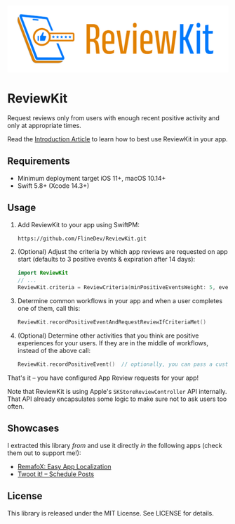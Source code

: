 
<p align="center">
    <img src="https://github.com/FlineDev/ReviewKit/blob/main/Logo.png?raw=true" width=600>
</p>

# ReviewKit

Request reviews only from users with enough recent positive activity and only at appropriate times.

Read the [Introduction Article](https://www.fline.dev/introducing-reviewkit/?ref=github.com) to learn how to best use ReviewKit in your app.

## Requirements

* Minimum deployment target iOS 11+, macOS 10.14+
* Swift 5.8+ (Xcode 14.3+) 


## Usage

1. Add ReviewKit to your app using SwiftPM:
   
   ```
   https://github.com/FlineDev/ReviewKit.git
   ```

2. (Optional) Adjust the criteria by which app reviews are requested on app start (defaults to 3 positive events & expiration after 14 days):

   ```Swift
   import ReviewKit
   // ...
   ReviewKit.criteria = ReviewCriteria(minPositiveEventsWeight: 5, eventsExpireAfterDays: 30)
   ```

3. Determine common workflows in your app and when a user completes one of them, call this:

   ```Swift
   ReviewKit.recordPositiveEventAndRequestReviewIfCriteriaMet()
   ```

4. (Optional) Determine other activities that you think are positive experiences for your users. If they are in the middle of workflows, instead of the above call:

   ```Swift
   ReviewKit.recordPositiveEvent()  // optionally, you can pass a custom `weight` parameter, defaults to 1
   ```

That's it – you have configured App Review requests for your app!

Note that ReviewKit is using Apple's `SKStoreReviewController` API internally. That API already encapsulates some logic to make sure not to ask users too often.


## Showcases

I extracted this library _from_ and use it directly _in_ the following apps (check them out to support me!):

* [RemafoX: Easy App Localization](https://remafox.app/)
* [Twoot it! – Schedule Posts](https://twoot-it.app/)


## License

This library is released under the MIT License. See LICENSE for details.
